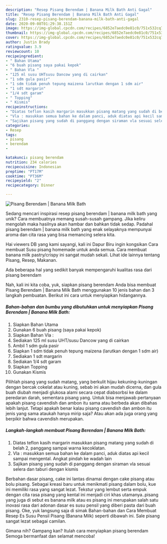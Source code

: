 ```yaml
---
description: "Resep Pisang Berendam | Banana Milk Bath Anti Gagal"
title: "Resep Pisang Berendam | Banana Milk Bath Anti Gagal"
slug: 2310-resep-pisang-berendam-banana-milk-bath-anti-gagal
date: 2020-09-08T01:29:38.151Z
image: https://img-global.cpcdn.com/recipes/6852e7aedc0e81c0/751x532cq70/pisang-berendam-banana-milk-bath-foto-resep-utama.jpg
thumbnail: https://img-global.cpcdn.com/recipes/6852e7aedc0e81c0/751x532cq70/pisang-berendam-banana-milk-bath-foto-resep-utama.jpg
cover: https://img-global.cpcdn.com/recipes/6852e7aedc0e81c0/751x532cq70/pisang-berendam-banana-milk-bath-foto-resep-utama.jpg
author: Justin Brady
ratingvalue: 3.9
reviewcount: 10
recipeingredient:
- " Bahan Utama"
- "6 buah pisang saya pakai kepok"
- " Bahan Vla "
- "125 ml susu UHTsusu Dancow yang di cairkan"
- "1 sdm gula pasir"
- "1 sdm tidak penuh tepung maizena larutkan dengan 1 sdm air"
- "1 sdt margarin"
- "1/4 sdt garam"
- " Topping"
- " Kismis"
recipeinstructions:
- "Diatas teflon kasih margarin masukkan pisang matang yang sudah di belah 2, panggang sampai warna kecoklatan."
- "Vla : masukkan semua bahan ke dalam panci, aduk diatas api kecil sampai mengental. Angkat pindah ke wadah lain"
- "Sajikan pisang yang sudah di panggang dengan siraman vla sesuai selera dan taburi dengan kismis"
categories:
- Resep
tags:
- pisang
- berendam
- 

katakunci: pisang berendam  
nutrition: 234 calories
recipecuisine: Indonesian
preptime: "PT17M"
cooktime: "PT36M"
recipeyield: "2"
recipecategory: Dinner

---
```



![Pisang Berendam | Banana Milk Bath](https://img-global.cpcdn.com/recipes/6852e7aedc0e81c0/751x532cq70/pisang-berendam-banana-milk-bath-foto-resep-utama.jpg)

Sedang mencari inspirasi resep pisang berendam | banana milk bath yang unik? Cara membuatnya memang susah-susah gampang. Jika keliru mengolah maka hasilnya akan hambar dan bahkan tidak sedap. Padahal pisang berendam | banana milk bath yang enak selayaknya mempunyai aroma dan cita rasa yang bisa memancing selera kita.

Hai viewers DB yang kami sayangi, kali ini Dapur Biru ingin kongsikan Cara membuat Susu pisang homemade untuk anda semua. Cara membuat banana milk pastry/crispy ini sangat mudah sekali. Lihat ide lainnya tentang Pisang, Resep, Makanan.

Ada beberapa hal yang sedikit banyak mempengaruhi kualitas rasa dari pisang berendam 

Nah, kali ini kita coba, yuk, siapkan pisang berendam  Anda bisa membuat Pisang Berendam | Banana Milk Bath menggunakan 10 jenis bahan dan 3 langkah pembuatan. Berikut ini cara untuk menyiapkan hidangannya.

<!--inarticleads1-->

##### Bahan-bahan dan bumbu yang dibutuhkan untuk menyiapkan Pisang Berendam | Banana Milk Bath:

1. Siapkan  Bahan Utama
1. Gunakan 6 buah pisang (saya pakai kepok)
1. Siapkan  Bahan Vla :
1. Sediakan 125 ml susu UHT/susu Dancow yang di cairkan
1. Ambil 1 sdm gula pasir
1. Siapkan 1 sdm tidak penuh tepung maizena (larutkan dengan 1 sdm air)
1. Sediakan 1 sdt margarin
1. Sediakan 1/4 sdt garam
1. Siapkan  Topping
1. Gunakan  Kismis


Pilihlah pisang yang sudah matang, yang berkulit hijau kekuning-kuningan dengan bercak cokelat atau kuning, sebab ini akan mudah dicerna, dan gula buah diubah menjadi glukosa alami secara cepat diabsorbsi ke dalam peredaran darah, sementara pisang yang. Untuk bisa menjawab pertanyaan apakah pisang cavendish dan ambon itu sama atau berbeda akan dibahas lebih lanjut. Tetapi apakah benar kalau pisang cavendish dan ambon itu jenis yang sama ataukah hanya mirip saja? Atau akan ada juga orang yang berpikir bahwa cavendish merupakan. 

<!--inarticleads2-->

##### Langkah-langkah membuat Pisang Berendam | Banana Milk Bath:

1. Diatas teflon kasih margarin masukkan pisang matang yang sudah di belah 2, panggang sampai warna kecoklatan.
1. Vla : masukkan semua bahan ke dalam panci, aduk diatas api kecil sampai mengental. Angkat pindah ke wadah lain
1. Sajikan pisang yang sudah di panggang dengan siraman vla sesuai selera dan taburi dengan kismis


Berbahan dasar pisang, cake ini lantas dinamai dengan cake pisang atau bolu pisang. Sebagai kreasi baru untuk menikmati pisang dalam bolu, kue ini memiliki rasa yang sangat lezat. Tekstur yang lembut serta empuk dengan cita rasa pisang yang kental ini menjadi ciri khas utamanya..pisang yang juga di sebut es banana milk atau es pisang ini merupakan salah satu inovasi rasa dari adonan dasar es susu pensil yang diberi pasta dari buah pisang. Oke, yuk langsung saja di simak Bahan-bahan dan Cara Membuat Resep Es Susu Pensil Pisang (Banana Milk) seperti dibawah ini. Sale pisang sangat lezat sebagai camilan. 

Gimana nih? Gampang kan? Itulah cara menyiapkan pisang berendam  Semoga bermanfaat dan selamat mencoba!
